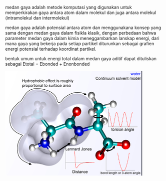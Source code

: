 medan gaya adalah metode komputasi yang digunakan untuk memperkirakan gaya antara atom dalam molekul dan juga antara molekul (intramolekul dan intermolekul)

medan gaya adalah potensial antara atom dan menggunakana konsep yang sama dengan medan gaya dalam fisikla klasik, dengan perbedaan bahwa parameter medan gaya dalam kimia meneggambarkan lanskap energi, dari mana gaya yang bekerja pada setiap partikel diturunkan sebagai grafien energi potensial terhadap koordinat partikel. 

bentuk umum untuk energi total dalam medan gaya aditif dapat dituliskan sebagai 
Etotal = Ebonded + Enonbonded

![59b3bc2ec37cfbbe22a6aa30c6143442.png](../../../../../_resources/59b3bc2ec37cfbbe22a6aa30c6143442.png)